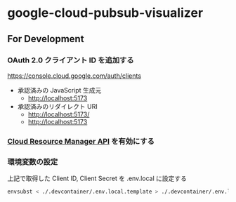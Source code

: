 # google-cloud-pubsub-visualizer

## For Development

### OAuth 2.0 クライアント ID を追加する

<https://console.cloud.google.com/auth/clients>

- 承認済みの JavaScript 生成元
  - <http://localhost:5173>
- 承認済みのリダイレクト URI
  - <http://localhost:5173/>
  - <http://localhost:5173>

### [Cloud Resource Manager API](https://console.cloud.google.com/marketplace/product/google/cloudresourcemanager.googleapis.com) を有効にする

### 環境変数の設定

上記で取得した Client ID, Client Secret を .env.local に設定する

```sh
envsubst < ./.devcontainer/.env.local.template > ./.devcontainer/.env.local
```
